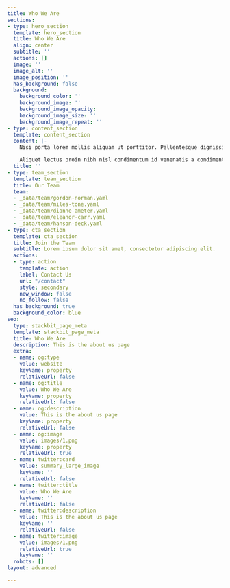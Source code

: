 ```yaml
---
title: Who We Are
sections:
- type: hero_section
  template: hero_section
  title: Who We Are
  align: center
  subtitle: ''
  actions: []
  image: ''
  image_alt: ''
  image_position: ''
  has_background: false
  background:
    background_color: ''
    background_image: ''
    background_image_opacity: 
    background_image_size: ''
    background_image_repeat: ''
- type: content_section
  template: content_section
  content: |-
    Nisi porta lorem mollis aliquam ut porttitor. Pellentesque dignissim enim sit amet venenatis urna cursus eget nunc. Dui nunc mattis enim ut tellus. Eu sem integer vitae justo eget magna fermentum. Habitant morbi tristique senectus et netus et malesuada fames. Ipsum dolor sit amet consectetur adipiscing elit pellentesque habitant.

    Aliquet lectus proin nibh nisl condimentum id venenatis a condimentum. Ac felis donec et odio pellentesque. Sem nulla pharetra diam sit amet. Egestas tellus rutrum tellus pellentesque eu. Auctor augue mauris augue neque. Lectus arcu bibendum at varius vel pharetra. Enim sed faucibus turpis in eu mi bibendum neque egestas.
  title: ''
- type: team_section
  template: team_section
  title: Our Team
  team:
  - _data/team/gordon-norman.yaml
  - _data/team/miles-tone.yaml
  - _data/team/dianne-ameter.yaml
  - _data/team/eleanor-carr.yaml
  - _data/team/hanson-deck.yaml
- type: cta_section
  template: cta_section
  title: Join the Team
  subtitle: Lorem ipsum dolor sit amet, consectetur adipiscing elit.
  actions:
  - type: action
    template: action
    label: Contact Us
    url: "/contact"
    style: secondary
    new_window: false
    no_follow: false
  has_background: true
  background_color: blue
seo:
  type: stackbit_page_meta
  template: stackbit_page_meta
  title: Who We Are
  description: This is the about us page
  extra:
  - name: og:type
    value: website
    keyName: property
    relativeUrl: false
  - name: og:title
    value: Who We Are
    keyName: property
    relativeUrl: false
  - name: og:description
    value: This is the about us page
    keyName: property
    relativeUrl: false
  - name: og:image
    value: images/1.png
    keyName: property
    relativeUrl: true
  - name: twitter:card
    value: summary_large_image
    keyName: ''
    relativeUrl: false
  - name: twitter:title
    value: Who We Are
    keyName: ''
    relativeUrl: false
  - name: twitter:description
    value: This is the about us page
    keyName: ''
    relativeUrl: false
  - name: twitter:image
    value: images/1.png
    relativeUrl: true
    keyName: ''
  robots: []
layout: advanced

---
```

